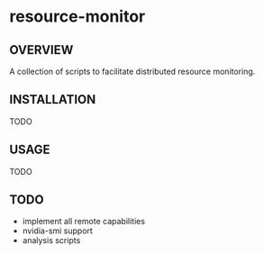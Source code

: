 # resource-monitor
## OVERVIEW
A collection of scripts to facilitate distributed resource monitoring.

## INSTALLATION
TODO

## USAGE
TODO

## TODO
- implement all remote capabilities
- nvidia-smi support
- analysis scripts
